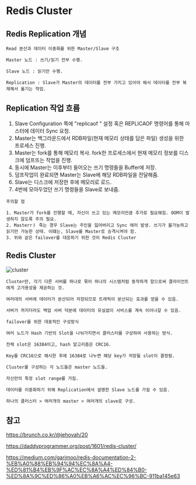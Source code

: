 # Redis Cluster

## Redis Replication 개념

    Read 분산과 데이터 이중화를 위한 Master/Slave 구조

    Master 노드 : 쓰기/읽기 전부 수행.

    Slave 노드 : 읽기만 수행. 

    Replication : Slave가 Master의 데이터를 전부 가지고 있어야 해서 데이터를 전부 복제해서 옮기는 작업.

## Replication 작업 흐름

   1. Slave Configuration 쪽에 "replicaof <master IP> <master PORT>" 설정 혹은 REPLICAOF 명령어를 통해 마스터에 데이터 Sync 요청. 
   2. Master는 백그라운드에서 RDB파일(현재 메모리 상태를 담은 파일) 생성을 위한 프로세스 진행.
   3. Master는 fork를 통해 메모리 복사. fork한 프로세스에서 현재 메모리 정보를 디스크에 덤프뜨는 작업을 진행.
   4. 동시에 Master는 이후부터 들어오는  쓰기 명령들을 Buffer에 저장.
   5. 덤프작업이 완료되면 Master는 Slave에 해당 RDB파일을 전달해줌.
   6. Slave는 디스크에 저장한 후에 메모리로 로드.
   7. 4번에 모아두었던 쓰기 명령들을 Slave로 보내줌.


    주의할 점 

    1. Master가 fork를 진행할 때, 자신이 쓰고 있는 메모리만큼 추가로 필요해짐. OOM이 발생하지 않도록 주의 필요. 
    2. Masterrㅏ 죽는 경우 Slave는 주인을 잃어버리고 Sync 에러 발생. 쓰기가 불가능하고 읽기만 가능한 상태. 이떄는, Slave를 Master로 승격시켜야 함. 
    3. 위와 같은 failover를 대응하기 위한 것이 Redis Cluster


## Redis Cluster

![cluster](../images/Redis/cluster.jpeg)    

    Cluster란, 각기 다른 서버를 하나로 묶어 하나의 시스템처럼 동작하게 함으로써 클라이언트에게 고갸용성을 제공하는 것.

    여러대의 서버에 데이터가 분산되어 저장되므로 트래픽이 분산되는 효과를 얻을 수 있음.

    서버거 꺼지더라도 백업 서버 덕분에 데이터의 유실없이 서비스를 계속 이어나갈 수 있음.

```
failover를 위한 대표적인 구성방식

여러 노드가 Hash 기반의 Slot을 나눠가지면서 클러스터를 구성하여 사용하는 방식.

전체 slot은 16384이고, hash 알고리즘은 CRC16.

Key를 CRC16으로 해시한 후에 16384로 나누면 해당 key가 저장될 slot이 결정됨.
```

```
Cluster를 구성하는 각 노드들은 master 노드들. 

자신만의 특정 slot range를 가짐.

데이터를 이중화하기 위해 Replication에서 설명한 Slave 노드를 가질 수 있음. 

하나의 클러스터 > 여러개의 master > 여러개의 slave로 구성. 
```

## 참고 

https://brunch.co.kr/@jehovah/20

https://daddyprogrammer.org/post/1601/redis-cluster/

https://medium.com/garimoo/redis-documentation-2-%EB%A0%88%EB%94%94%EC%8A%A4-%ED%81%B4%EB%9F%AC%EC%8A%A4%ED%84%B0-%ED%8A%9C%ED%86%A0%EB%A6%AC%EC%96%BC-911ba145e63
